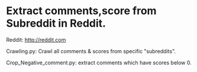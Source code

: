 # Extract comments,score from Subreddit in Reddit.
Reddit: http://reddit.com

Crawling.py: Crawl all comments & scores from specific "subreddits".


Crop_Negative_comment.py: extract comments which have scores below 0.

